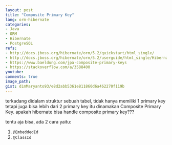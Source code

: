 ```yaml
---
layout: post
title: "Composite Primary Key"
lang: orm-hibernate
categories:
- Java
- ORM
- Hibernate
- PostgreSQL
refs: 
- http://docs.jboss.org/hibernate/orm/5.2/quickstart/html_single/
- http://docs.jboss.org/hibernate/orm/5.2/userguide/html_single/Hibernate_User_Guide.html
- https://www.baeldung.com/jpa-composite-primary-keys
- https://stackoverflow.com/a/3588400
youtube: 
comments: true
image_path: 
gist: dimMaryanto93/e8d2abb5361e811860d6a462270f119b
---
```


terkadang didalam struktur sebuah tabel, tidak hanya memiliki 1 primary key tetapi juga bisa lebih dari 2 primary key itu dinamakan Composite Primary Key. apakah hibernate bisa handle composite primary key???

tentu aja bisa, ada 2 cara yaitu:

1. `@EmbeddedId`
2. `@ClassId`